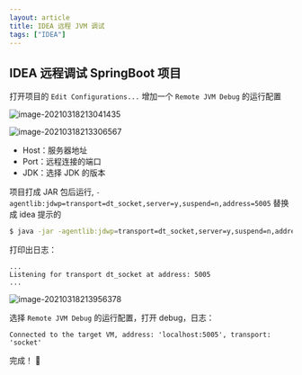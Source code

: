 ```yaml
---
layout: article
title: IDEA 远程 JVM 调试
tags: ["IDEA"]
---
```


## IDEA 远程调试 SpringBoot 项目

打开项目的 `Edit Configurations...` 增加一个 `Remote JVM Debug` 的运行配置

![image-20210318213041435](https://i.loli.net/2021/03/18/ZpCSxoFI4ytKeTr.png)

![image-20210318213306567](https://i.loli.net/2021/03/18/HzTB6xfOiuZEJGC.png)

- Host：服务器地址
- Port：远程连接的端口
- JDK：选择 JDK 的版本

项目打成 JAR 包后运行, `-agentlib:jdwp=transport=dt_socket,server=y,suspend=n,address=5005` 替换成 idea 提示的

```bash
$ java -jar -agentlib:jdwp=transport=dt_socket,server=y,suspend=n,address=5005 xxx.jar 
```

打印出日志：

```
...
Listening for transport dt_socket at address: 5005
...
```



![image-20210318213956378](https://i.loli.net/2021/03/18/zZeF8V431KciAHP.png)

选择  `Remote JVM Debug` 的运行配置，打开 debug，日志：

```
Connected to the target VM, address: 'localhost:5005', transport: 'socket'
```

完成！ 🎉